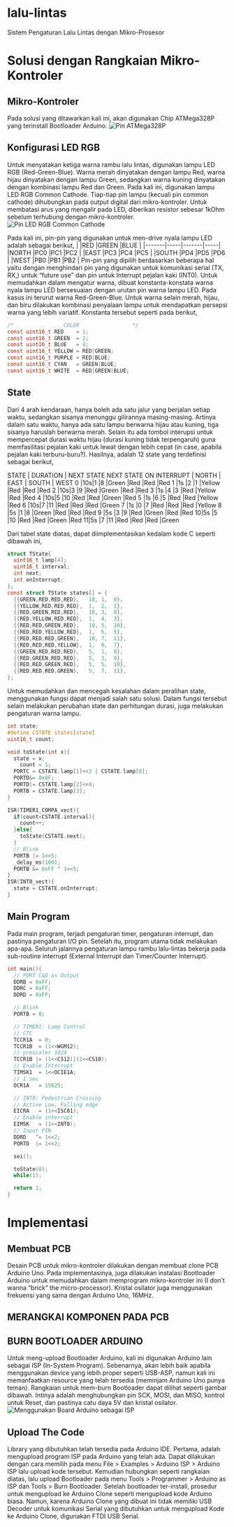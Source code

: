 # lalu-lintas
Sistem Pengaturan Lalu Lintas dengan Mikro-Prosesor

# Solusi dengan Rangkaian Mikro-Kontroler

## Mikro-Kontroler
Pada solusi yang ditawarkan kali ini, akan digunakan Chip ATMega328P yang terinstall Bootloader Arduino.
![Pin ATMega328P](http://nearbus.net/wiki/images/5/5f/ATM328_arduino_pinout.jpg)

## Konfigurasi LED RGB
Untuk menyatakan ketiga warna rambu lalu lintas, digunakan lampu LED RGB (Red-Green-Blue). Warna merah dinyatakan dengan lampu Red, warna hijau dinyatakan dengan lampu Green, sedangkan warna kuning dinyatakan dengan kombinasi lampu Red dan Green.
Pada kali ini, digunakan lampu LED RGB Common Cathode. Tiap-tiap pin lampu (kecuali pin common cathode) dihubungkan pada output digital dari mikro-kontroler. Untuk membatasi arus yang mengalir pada LED, diberikan resistor sebesar 1kOhm sebelum terhubung dengan mikro-kontroler.
![Pin LED RGB Common Cathode](http://www.nkcelectronics.com/assets/images/rgb_5mm_cathode.jpg)

Pada kali ini, pin-pin yang digunakan untuk men-drive nyala lampu LED adalah sebagai berikut,
|       |RED  |GREEN  |BLUE |
|-------|-----|-------|-----|
|NORTH	|PC0	|PC1	  |PC2  |
|EAST	  |PC3	|PC4	  |PC5  |
|SOUTH	|PD4	|PD5    |PD6  |
|WEST   |PB0	|PB1    |PB2  |
Pin-pin yang dipilih berdasarkan beberapa hal yaitu dengan menghindari pin yang digunakan untuk komunikasi serial (TX, RX,) untuk “future use” dan pin untuk Interrupt pejalan kaki (INT0).
Untuk memudahkan dalam mengatur warna, dibuat konstanta-konstata warna nyala lampu LED bersesuaian dengan urutan pin warna lampu LED. Pada kasus ini terurut warna Red-Green-Blue. Untuk warna selain merah, hijau, dan biru dilakukan kombinasi penyalaan lampu untuk mendapatkan persepsi warna yang lebih variatif. Konstanta tersebut seperti pada berikut,

```C
/*                COLOR                 */  
const uint16_t RED    = 1;  
const uint16_t GREEN  = 2;  
const uint16_t BLUE   = 4;  
const uint16_t YELLOW = RED|GREEN;  
const uint16_t PURPLE = RED|BLUE;  
const uint16_t CYAN   = GREEN|BLUE;  
const uint16_t WHITE  = RED|GREEN|BLUE;  
```

## State
Dari 4 arah kendaraan, hanya boleh ada satu jalur yang berjalan setiap waktu, sedangkan sisanya menunggu gilirannya masing-masing. Artinya dalam satu waktu, hanya ada satu lampu berwarna hijau atau kuning, tiga sisanya haruslah berwarna merah. Selain itu ada tombol interupsi untuk mempercepat durasi waktu hijau (durasi kuning tidak terpengaruh) guna memfasilitasi pejalan kaki untuk lewat dengan lebih cepat (in case, apabila pejalan kaki terburu-buru?). Hasilnya, adalah 12 state yang terdefinisi sebagai berikut,

STATE |	DURATION | NEXT STATE	NEXT STATE ON INTERRUPT	| NORTH |	EAST | SOUTH | WEST
0	|10s|1	|8	|Green	|Red	|Red	|Red
1	|1s	|2	|1	|Yellow	|Red	|Red	|Red
2	|10s|3	|9	|Red	  |Green	|Red	|Red
3	|1s	|4	|3	|Red	  |Yellow	|Red	|Red
4	|10s|5	|10	|Red	  |Red	|Green	|Red
5	|1s	|6	|5	|Red	  |Red	|Yellow	|Red
6	|10s|7	|11	|Red	|Red	|Red	|Green
7	|1s	|0	|7	|Red	|Red	|Red	|Yellow
8	|5s	|1	|8	|Green	|Red	|Red	|Red
9	|5s	|3	|9	|Red	|Green	|Red	|Red
10|5s	|5	|10	|Red	|Red	|Green	|Red
11|5s	|7	|11	|Red	|Red	|Red	|Green

Dari tabel state diatas, dapat diimplementasikan kedalam kode C seperti dibawah ini,

```C
struct TState{  
  uint16_t lamp[4];  
  uint16_t interval;  
  int next;  
  int onInterrupt;  
};  
const struct TState states[] = {  
  {{GREEN,RED,RED,RED},   10, 1,  8},  
  {{YELLOW,RED,RED,RED},  1,  2,  1},  
  {{RED,GREEN,RED,RED},   10, 3,  9},  
  {{RED,YELLOW,RED,RED},  1,  4,  3},  
  {{RED,RED,GREEN,RED},   10, 5,  10},  
  {{RED,RED,YELLOW,RED},  1,  6,  5},  
  {{RED,RED,RED,GREEN},   10, 7,  11},  
  {{RED,RED,RED,YELLOW},  1,  0,  7},  
  {{GREEN,RED,RED,RED},   5,  1,  8},  
  {{RED,GREEN,RED,RED},   5,  3,  9},  
  {{RED,RED,GREEN,RED},   5,  5,  10},  
  {{RED,RED,RED,GREEN},   5,  7,  11},  
};
```

Untuk memudahkan dan mencegah kesalahan dalam peralihan state, menggunakan fungsi dapat menjadi salah satu solusi. Dalam fungsi tersebut selain melakukan perubahan state dan perhitungan durasi, juga melakukan pengaturan warna lampu.

```C
int state;  
#define CSTATE states[state]  
uint16_t count;  

void toState(int x){  
  state = x;  
	count = 1;  
  PORTC = CSTATE.lamp[1]<<3 | CSTATE.lamp[0];  
  PORTD&= 0x0F;  
  PORTD|= CSTATE.lamp[2]<<4;  
  PORTB = CSTATE.lamp[3];  
}  

ISR(TIMER1_COMPA_vect){  
  if(count<CSTATE.interval){  
    count++;  
  }else{  
    toState(CSTATE.next);  
  }  
  // Blink  
  PORTB |= 1<<5;  
  _delay_ms(100);  
  PORTB &= 0xFF ^ 1<<5;  
}  
ISR(INT0_vect){  
  state = CSTATE.onInterrupt;  
}  
```

## Main Program
Pada main program, terjadi pengaturan timer, pengaturan interrupt, dan pastinya pengaturan I/O pin. Setelah itu, program utama tidak melakukan apa-apa. Seluruh jalannya pengaturan lampu rambu lalu-lintas bekerja pada sub-routine interrupt (External Interrupt dan Timer/Counter Interrupt).

```C
int main(){  
  // PORT C&D as Output
  DDRB = 0xFF;
  DDRC = 0xFF;
  DDRD = 0xFF;  

  // Blink  
  PORTB = 0;  

  // TIMER1: Lamp Control  
  // CTC  
  TCCR1A  = 0;  
  TCCR1B  = (1<<WGM12);  
  // prescaler 1024  
  TCCR1B |= (1<<CS12)|(1<<CS10);  
  // Enable Interrupt  
  TIMSK1  = 1<<OCIE1A;  
  // 1 sec  
  OCR1A   = 15625;  

  // INT0: Pedestrian Crossing  
  // Active Low, Falling edge  
  EICRA   = (1<<ISC01);  
  // Enable interrupt  
  EIMSK   = (1<<INT0);  
  // Input PIN  
  DDRD   ^= 1<<2;  
  PORTD  |= 1<<2;  

  sei();  

  toState(0);  
  while(1);  

  return 1;  
}  
```

# Implementasi

## Membuat PCB
Desain PCB untuk mikro-kontroler dilakukan dengan membuat clone PCB Arduino Uno. Pada implementasinya, juga dilakukan instalasi Bootloader Arduino untuk memudahkan dalam memprogram mikro-kontroler ini (I don’t wanna “brick” the micro-processor). Kristal osilator juga menggunakan frekuensi yang sama dengan Arduino Uno, 16MHz.

## MERANGKAI KOMPONEN PADA PCB

## BURN BOOTLOADER ARDUINO
Untuk meng-upload Bootloader Arduino, kali ini digunakan Arduino lain sebagai ISP (In-System Program). Sebenarnya, akan lebih baik apabila menggunakan device yang lebih proper seperti USB-ASP, namun kali ini memanfaatkan resource yang telah tersedia (meminjam Arduino Uno punya teman).
Rangkaian untuk mem-burn Bootloader dapat dilihat seperti gambar dibawah. Intinya adalah menghubungkan pin SCK, MOSI, dan MISO, kontrol untuk Reset, dan pastinya catu daya 5V dan kristal osilator.
![Menggunakan Board Arduino sebagai ISP](https://www.arduino.cc/en/uploads/Tutorial/BreadboardAVR.png)

## Upload The Code
Library yang dibutuhkan telah tersedia pada Arduino IDE. Pertama, adalah mengupload program ISP pada Arduino yang telah ada. Dapat dilakukan dengan cara memilih pada menu File > Examples > Arduino ISP > Arduino ISP lalu upload kode tersebut. Kemudian hubungkan seperti rangkaian diatas, lalu upload Bootloader pada menu Tools > Programmer > Arduino as ISP dan Tools > Burn Bootloader.
Setelah bootloader ter-install, prosedur untuk mengupload ke Arduino Clone seperti mengupload kode Arduino biasa. Namun, karena Arduino Clone yang dibuat ini tidak memiliki USB Decoder untuk komunikasi Serial yang dibutuhkan untuk mengupload Kode ke Arduino Clone, digunakan FTDI USB Serial.
